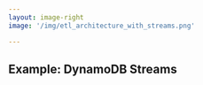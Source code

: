 ```yaml
---
layout: image-right
image: '/img/etl_architecture_with_streams.png'

---
```


## Example: DynamoDB Streams
